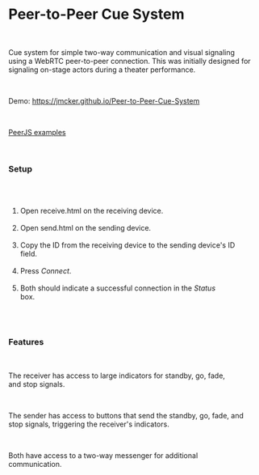 <div style="white-space: pre;">

# Peer-to-Peer Cue System

Cue system for simple two-way communication and visual signaling using a WebRTC peer-to-peer connection.
This was initially designed for signaling on-stage actors during a theater performance.

Demo: https://jmcker.github.io/Peer-to-Peer-Cue-System

[PeerJS examples](https://peerjs.com/examples.html)

### Setup

1. Open receive.html on the receiving device.
2. Open send.html on the sending device.
3. Copy the ID from the receiving device to the sending device's ID field.
4. Press _Connect_.
5. Both should indicate a successful connection in the _Status_ box.

### Features

The receiver has access to large indicators for standby, go, fade, and stop signals.

The sender has access to buttons that send the standby, go, fade, and stop signals, triggering the receiver's indicators.

Both have access to a two-way messenger for additional communication.

</div>
